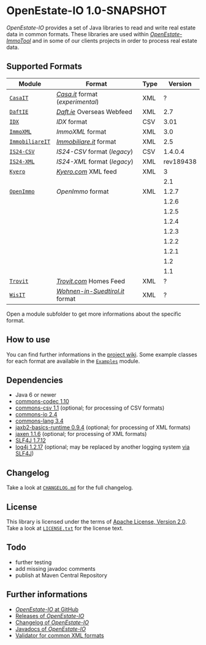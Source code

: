 OpenEstate-IO 1.0-SNAPSHOT
==========================

*OpenEstate-IO* provides a set of Java libraries to read and write real estate
data in common formats. These libraries are used within
[*OpenEstate-ImmoTool*](http://openestate.org/) and in some of our clients
projects in order to process real estate data.


Supported Formats
-----------------

| Module                           | Format                                                           | Type | Version   |
| -------------------------------- | ---------------------------------------------------------------- | ---- | --------- |
| [`CasaIT`](CasaIT)               | [*Casa.it*](http://casa.it) format (*experimental*)              | XML  | ?         |
| [`DaftIE`](DaftIE)               | [*Daft.ie*](http://daft.ie) Overseas Webfeed                     | XML  | 2.7       |
| [`IDX`](IDX)                     | *IDX* format                                                     | CSV  | 3.01      |
| [`ImmoXML`](ImmoXML)             | *ImmoXML* format                                                 | XML  | 3.0       |
| [`ImmobiliareIT`](ImmobiliareIT) | [*Immobiliare.it*](http://immobiliare.it) format                 | XML  | 2.5       |
| [`IS24-CSV`](IS24-CSV)           | *IS24-CSV* format (*legacy*)                                     | CSV  | 1.4.0.4   |
| [`IS24-XML`](IS24-XML)           | *IS24-XML* format (*legacy*)                                     | XML  | rev189438 |
| [`Kyero`](Kyero)                 | [*Kyero.com*](http://kyero.com) XML feed                         | XML  | 3         |
|                                  |                                                                  |      | 2.1       |
| [`OpenImmo`](OpenImmo)           | *OpenImmo* format                                                | XML  | 1.2.7     |
|                                  |                                                                  |      | 1.2.6     |
|                                  |                                                                  |      | 1.2.5     |
|                                  |                                                                  |      | 1.2.4     |
|                                  |                                                                  |      | 1.2.3     |
|                                  |                                                                  |      | 1.2.2     |
|                                  |                                                                  |      | 1.2.1     |
|                                  |                                                                  |      | 1.2       |
|                                  |                                                                  |      | 1.1       |
| [`Trovit`](Trovit)               | [*Trovit.com*](http://trovit.com) Homes Feed                     | XML  | ?         |
| [`WisIT`](WisIT)                 | [*Wohnen-in-Suedtirol.it*](http://wohnen-in-suedtirol.it) format | XML  | ?         |

Open a module subfolder to get more informations about the specific format.


How to use
----------

You can find further informations in the
[project wiki](https://github.com/OpenEstate/OpenEstate-IO/wiki). Some example
classes for each format are available in the [`Examples`](Examples) module.


Dependencies
------------

-   Java 6 or newer
-   [commons-codec 1.10](http://commons.apache.org/proper/commons-codec/)
-   [commons-csv 1.1](http://commons.apache.org/proper/commons-csv/)
    (optional; for processing of CSV formats)
-   [commons-io 2.4](http://commons.apache.org/proper/commons-io/)
-   [commons-lang 3.4](http://commons.apache.org/proper/commons-lang/)
-   [jaxb2-basics-runtime 0.9.4](https://github.com/highsource/jaxb2-basics)
    (optional; for processing of XML formats)
-   [jaxen 1.1.6](http://jaxen.codehaus.org/)
    (optional; for processing of XML formats)
-   [SLF4J 1.7.12](http://www.slf4j.org/)
-   [log4j 1.2.17](http://logging.apache.org/log4j/1.2/)
    (optional; may be replaced by another logging system
    [via SLF4J](http://www.slf4j.org/manual.html))


Changelog
---------

Take a look at [`CHANGELOG.md`](CHANGELOG.md) for the full changelog.


License
-------

This library is licensed under the terms of
[Apache License, Version 2.0](http://www.apache.org/licenses/LICENSE-2.0.html).
Take a look at [`LICENSE.txt`](LICENSE.txt) for the license text.


Todo
----

-   further testing
-   add missing javadoc comments
-   publish at Maven Central Repository


Further informations
--------------------

-   [*OpenEstate-IO* at GitHub](https://github.com/OpenEstate/OpenEstate-IO)
-   [Releases of *OpenEstate-IO*](https://github.com/OpenEstate/OpenEstate-IO/releases)
-   [Changelog of *OpenEstate-IO*](https://github.com/OpenEstate/OpenEstate-IO/blob/develop/CHANGELOG.md)
-   [Javadocs of *OpenEstate-IO*](http://manual.openestate.org/OpenEstate-IO/)
-   [Validator for common XML formats](http://validator.openestate.org/)
